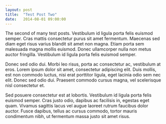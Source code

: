 ```yaml
---
layout: post
title:  "Test Post Two"
date:   2014-08-01 09:00:00
---
```


The second of many test posts. Vestibulum id ligula porta felis euismod semper. Cras mattis consectetur purus sit amet fermentum. Maecenas sed diam eget risus varius blandit sit amet non magna. Etiam porta sem malesuada magna mollis euismod. Donec ullamcorper nulla non metus auctor fringilla. Vestibulum id ligula porta felis euismod semper.

Donec sed odio dui. Morbi leo risus, porta ac consectetur ac, vestibulum at eros. Lorem ipsum dolor sit amet, consectetur adipiscing elit. Duis mollis, est non commodo luctus, nisi erat porttitor ligula, eget lacinia odio sem nec elit. Donec sed odio dui. Praesent commodo cursus magna, vel scelerisque nisl consectetur et.

Sed posuere consectetur est at lobortis. Vestibulum id ligula porta felis euismod semper. Cras justo odio, dapibus ac facilisis in, egestas eget quam. Vivamus sagittis lacus vel augue laoreet rutrum faucibus dolor auctor. Fusce dapibus, tellus ac cursus commodo, tortor mauris condimentum nibh, ut fermentum massa justo sit amet risus.